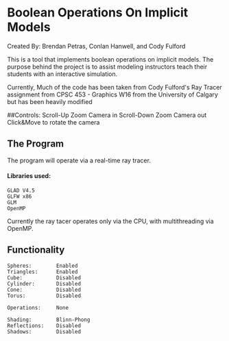 # Boolean Operations On Implicit Models
Created By: Brendan Petras, Conlan Hanwell, and Cody Fulford

This is a tool that implements boolean operations on implicit models.
The purpose behind the project is to assist modeling instructors teach their students with an interactive simulation.

Currently, Much of the code has been taken from Cody Fulford's Ray Tracer assignment from CPSC 453 - Graphics W16 from the University of Calgary but has been heavily modified

##Controls:
    Scroll-Up   Zoom Camera in
    Scroll-Down Zoom Camera out
    Click&Move  to rotate the camera


## The Program   
The program will operate via a real-time ray tracer.

#### Libraries used:
    GLAD V4.5
    GLFW x86
    GLM
    OpenMP

Currently the ray tacer operates only via the CPU, with multithreading via OpenMP.

## Functionality
    Spheres:        Enabled
    Triangles:      Enabled
    Cube:           Disabled
    Cylinder:       Disabled
    Cone:           Disabled
    Torus:          Disabled

    Operations:     None

    Shading:        Blinn-Phong
    Reflections:    Disabled
    Shadows:        Disabled


